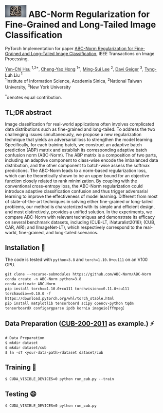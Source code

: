 # <img src="https://raw.githubusercontent.com/ABC-Norm/ABC-Norm/main/example/ABC2.jpg" width=70px>  ABC-Norm Regularization for Fine-Grained and Long-Tailed Image Classification 



PyTorch Implementation for paper [ABC-Norm Regularization for Fine-Grained and Long-Tailed Image Classification](https://ieeexplore.ieee.org/document/10179261), IEEE Transactions on Image Processing.

[Yen-Chi Hsu]() <sup>1,2*</sup>,
[Cheng-Yao Hong](https://r03943158.github.io/) <sup>1*</sup>,
[Ming-Sui Lee](https://www.inm.ntu.edu.tw/en/Departmentmember/Faculty/%E6%9D%8E%E6%98%8E%E7%A9%97-MS-Lee-23127066) <sup>2</sup>,
[Davi Geiger](https://cs.nyu.edu/~geiger/) <sup>3</sup>,
[Tyng-Luh Liu](https://homepage.iis.sinica.edu.tw/pages/liutyng/index_en.html) <sup>1</sup>
<br>
<sup>1</sup>Institute of Information Science, Academia Sinica,  <sup>2</sup>National Taiwan University,  <sup>3</sup>New York University

<sup>*</sup>denotes equal contribution.

## TL;DR abstract

Image classification for real-world applications often involves complicated data distributions such as fine-grained and long-tailed. To address the two challenging issues simultaneously, we propose a new regularization technique that yields an adversarial loss to strengthen the model learning. Specifically, for each training batch, we construct an adaptive batch prediction (ABP) matrix and establish its corresponding adaptive batch confusion norm (ABC-Norm). The ABP matrix is a composition of two parts, including an adaptive component to class-wise encode the imbalanced data distribution, and the other component to batch-wise assess the softmax predictions. The ABC-Norm leads to a norm-based regularization loss, which can be theoretically shown to be an upper bound for an objective function closely related to rank minimization. By coupling with the conventional cross-entropy loss, the ABC-Norm regularization could introduce adaptive classification confusion and thus trigger adversarial learning to improve the effectiveness of model learning. Different from most of state-of-the-art techniques in solving either fine-grained or long-tailed problems, our method is characterized with its simple and efficient design, and most distinctively, provides a unified solution. In the experiments, we compare ABC-Norm with relevant techniques and demonstrate its efficacy on several benchmark datasets, including (CUB-LT, iNaturalist2018); (CUB, CAR, AIR); and (ImageNet-LT), which respectively correspond to the real-world, fine-grained, and long-tailed scenarios.


## Installation 💬
The code is tested with `python=3.8` and `torch=1.10.0+cu111` on an V100 GPU.
```
git clone --recurse-submodules https://github.com/ABC-Norm/ABC-Norm
conda create -n ABC-Norm python=3.8
conda activate ABC-Norm
pip install torch==1.10.0+cu111 torchvision==0.11.0+cu111 torchaudio==0.10.0 -f https://download.pytorch.org/whl/torch_stable.html
pip install matplotlib tensorboard scipy opencv-python tqdm tensorboardX configargparse ipdb kornia imageio[ffmpeg]
```

## Data Preparation  ([CUB-200-2011](https://www.vision.caltech.edu/datasets/cub_200_2011/) as example.) ⚡
```
# Data Preparation 
$ mkdir dataset
$ mkdir dataset/cub
$ ln -sT <your-data-path>/dataset dataset/cub
```

## Training 🤔
```
$ CUDA_VISIBLE_DEVICES=0 python run_cub.py --train
```
## Testing 😄
```
$ CUDA_VISIBLE_DEVICES=0 python run_cub.py
```
